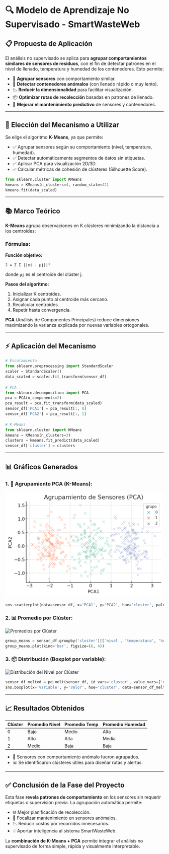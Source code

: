 # 🔍 Modelo de Aprendizaje No Supervisado - SmartWasteWeb

## 📋 Propuesta de Aplicación

El análisis no supervisado se aplica para **agrupar comportamientos similares de sensores de residuos**, con el fin de detectar patrones en el nivel de llenado, temperatura y humedad de los contenedores. Esto permite:

* 🔎 **Agrupar sensores** con comportamiento similar.
* 🚨 **Detectar contenedores anómalos** (con llenado rápido o muy lento).
* 📉 **Reducir la dimensionalidad** para facilitar visualización.
* 📦 **Optimizar rutas de recolección** basadas en patrones de llenado.
* 🔁 **Mejorar el mantenimiento predictivo** de sensores y contenedores.

---

## 🔧 Elección del Mecanismo a Utilizar

Se elige el algoritmo **K-Means**, ya que permite:

* ✅ Agrupar sensores según su comportamiento (nivel, temperatura, humedad).
* ✅ Detectar automáticamente segmentos de datos sin etiquetas.
* ✅ Aplicar PCA para visualización 2D/3D.
* ✅ Calcular métricas de cohesión de clústeres (Silhouette Score).

```python
from sklearn.cluster import KMeans
kmeans = KMeans(n_clusters=4, random_state=42)
kmeans.fit(data_scaled)
```

---

## 📚 Marco Teórico

**K-Means** agrupa observaciones en K clústeres minimizando la distancia a los centroides:

### Fórmulas:

**Función objetivo:**

```
J = Σ Σ ||xi - μj||²
```

donde `μj` es el centroide del clúster j.

**Pasos del algoritmo:**

1. Inicializar K centroides.
2. Asignar cada punto al centroide más cercano.
3. Recalcular centroides.
4. Repetir hasta convergencia.

**PCA** (Análisis de Componentes Principales) reduce dimensiones maximizando la varianza explicada por nuevas variables ortogonales.

---

## ⚡ Aplicación del Mecanismo

```python
# Escalamiento
from sklearn.preprocessing import StandardScaler
scaler = StandardScaler()
data_scaled = scaler.fit_transform(sensor_df)

# PCA
from sklearn.decomposition import PCA
pca = PCA(n_components=2)
pca_result = pca.fit_transform(data_scaled)
sensor_df['PCA1'] = pca_result[:, 0]
sensor_df['PCA2'] = pca_result[:, 1]

# K-Means
from sklearn.cluster import KMeans
kmeans = KMeans(n_clusters=3)
clusters = kmeans.fit_predict(data_scaled)
sensor_df['cluster'] = clusters
```

---

## 📊 Gráficos Generados

### 1. 📌 Agrupamiento PCA (K-Means):

![Agrupación de sensores (PCA + KMeans)](./imgs/output.png)

```python
sns.scatterplot(data=sensor_df, x='PCA1', y='PCA2', hue='cluster', palette='Set2')
```

### 2. 📊 Promedio por Clúster:

![Promedios por Clúster](./imgs/output(1).png)

```python
group_means = sensor_df.groupby('cluster')[['nivel', 'temperatura', 'humedad']].mean()
group_means.plot(kind='bar', figsize=(6, 4))
```

### 3. 📦 Distribución (Boxplot por variable):

![Distribución del Nivel por Clúster](./imgs/output(2).png)

```python
sensor_df_melted = pd.melt(sensor_df, id_vars='cluster', value_vars=['nivel', 'temperatura', 'humedad'], var_name='Variable', value_name='Valor')
sns.boxplot(x='Variable', y='Valor', hue='cluster', data=sensor_df_melted, palette='Set2')
```

---

## 📈 Resultados Obtenidos

| Clúster | Promedio Nivel | Promedio Temp | Promedio Humedad |
| ------- | -------------- | ------------- | ---------------- |
| 0       | Bajo           | Medio         | Alta             |
| 1       | Alto           | Alta          | Media            |
| 2       | Medio          | Baja          | Baja             |

* 🚨 Sensores con comportamiento anómalo fueron agrupados.
* 📊 Se identificaron clústeres útiles para diseñar rutas y alertas.

---

## ✅ Conclusión de la Fase del Proyecto

Esta fase **revela patrones de comportamiento** en los sensores sin requerir etiquetas o supervisión previa. La agrupación automática permite:

* 🌐 Mejor planificación de recolección.
* 📍 Focalizar mantenimiento en sensores anómalos.
* 📉 Reducir costos por recorridos innecesarios.
* 💡 Aportar inteligencia al sistema SmartWasteWeb.

La **combinación de K-Means + PCA** permite integrar el análisis no supervisado de forma simple, rápida y visualmente interpretable.